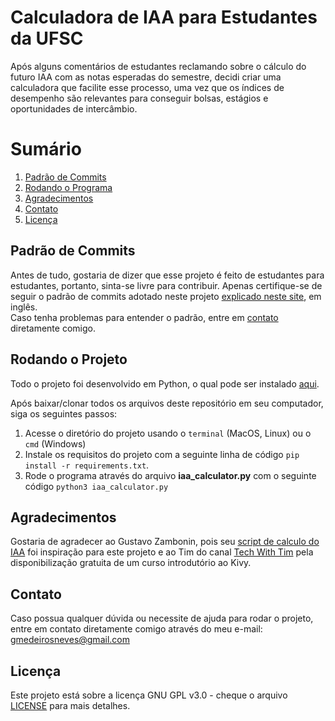 # Calculadora de IAA para Estudantes da UFSC

Após alguns comentários de estudantes reclamando sobre o cálculo do futuro IAA com as notas esperadas do semestre, decidi criar uma calculadora que facilite esse processo, uma vez que os índices de desempenho são relevantes para conseguir bolsas, estágios e oportunidades de intercâmbio.

# Sumário
1. [Padrão de Commits](#commits)
2. [Rodando o Programa](#running)
3. [Agradecimentos](#agradecimentos)
4. [Contato](#contact)
5. [Licença](#license)


<a name="commits"></a>
## Padrão de Commits
Antes de tudo, gostaria de dizer que esse projeto é feito de estudantes para estudantes, portanto, sinta-se livre para contribuir. Apenas certifique-se de seguir o padrão de commits adotado neste projeto [explicado neste site](https://udacity.github.io/git-styleguide/), em inglês.  
Caso tenha problemas para entender o padrão, entre em [contato](#contact) diretamente comigo.

<a name="running"></a>
## Rodando o Projeto
Todo o projeto foi desenvolvido em Python, o qual pode ser instalado [aqui](https://www.python.org/downloads/).  
  
Após baixar/clonar todos os arquivos deste repositório em seu computador, siga os seguintes passos:

1. Acesse o diretório do projeto usando o `terminal` (MacOS, Linux) ou o `cmd` (Windows)
2. Instale os requisitos do projeto com a seguinte linha de código `pip install -r requirements.txt`.
3. Rode o programa através do arquivo **iaa_calculator.py** com o seguinte código `python3 iaa_calculator.py`

 
<a name="agradecimentos"></a>
## Agradecimentos
Gostaria de agradecer ao Gustavo Zambonin, pois seu [script de calculo do IAA](https://github.com/zambonin/ufsc-iaa-calc) foi inspiração para este projeto e ao Tim do canal [Tech With Tim](https://www.youtube.com/channel/UC4JX40jDee_tINbkjycV4Sg) pela  disponibilização gratuita de um curso introdutório ao Kivy.

<a name="contact"></a>
## Contato
Caso possua qualquer dúvida ou necessite de ajuda para rodar o projeto, entre em contato diretamente comigo através do meu e-mail: gmedeirosneves@gmail.com

<a name="license"></a>
## Licença
Este projeto está sobre a licença GNU GPL v3.0 - cheque o arquivo [LICENSE](LICENSE) para mais detalhes.





